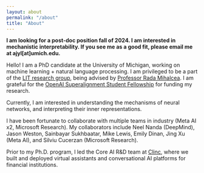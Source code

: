 ```yaml
---
layout: about
permalink: "/about"
title: "About"
---
```


**I am looking for a post-doc position fall of 2024. I am interested in mechanistic interpretability. If you see me as a good fit, please email me at ajyl[at]umich.edu.**

Hello! I am a PhD candidate at the University of Michigan, working on machine learning + natural language processing. I am privileged to be a part of the [LIT research group](https://lit.eecs.umich.edu/), being advised by [Professor Rada Mihalcea](https://web.eecs.umich.edu/~mihalcea/).
I am grateful for the [OpenAI Superalignment Student Fellowship](https://openai.com/blog/superalignment-fast-grants) for funding my research.

Currently, I am interested in understanding the mechanisms of neural networks, and interpreting their inner representations.

I have been fortunate to collaborate with multiple teams in industry (Meta AI x2, Microsoft Research). My collaborators include Neel Nanda (DeepMind), Jason Weston, Sainbayar Sukhbaatar, Mike Lewis, Emily Dinan, Jing Xu (Meta AI), and Silviu Cucerzan (Microsoft Research).  

Prior to my Ph.D. program, I led the Core AI R&D team at [Clinc](https://clinc.com/), where we built and deployed virtual assistants and conversational AI platforms for financial institutions.
